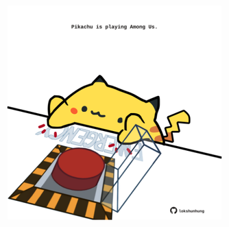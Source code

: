 <!-- built at 29/05/2024, 17:00:57 UTC -->
<p align="center">
  <img width="500" height="500" src="./ReadmeImage.svg">
</p>
